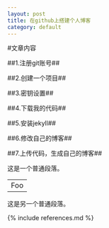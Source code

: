 ```yaml
---
layout: post
title: 在github上搭建个人博客
category: default
---
```


#文章内容

##1.注册git账号##

##2.创建一个项目##

##3.密钥设置##

##4.下载我的代码##

##5.安装jekyll##

##6.修改自己的博客##

##7.上传代码，生成自己的博客##


这是一个普通段落。

<table>
    <tr>
        <td>Foo</td>
    </tr>
</table>

这是另一个普通段落。

{% include references.md %}
